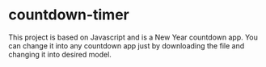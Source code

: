 # countdown-timer

This project is based on Javascript and is a New Year countdown app.
You can change it into any countdown app just by downloading the file and changing it into desired model.
